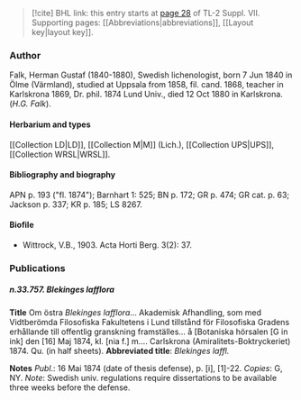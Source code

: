 > [!cite] BHL link: this entry starts at [page 28](https://www.biodiversitylibrary.org/item/103834#page/50/mode/1up) of TL-2 Suppl. VII.
> Supporting pages: [[Abbreviations|abbreviations]], [[Layout key|layout key]].

### Author

Falk, Herman Gustaf (1840-1880), Swedish lichenologist, born 7 Jun 1840 in Ölme (Värmland), studied at Uppsala from 1858, fil. cand. 1868, teacher in Karlskrona 1869, Dr. phil. 1874 Lund Univ., died 12 Oct 1880 in Karlskrona. (*H.G. Falk*).

#### Herbarium and types

[[Collection LD|LD]], [[Collection M|M]] (Lich.), [[Collection UPS|UPS]], [[Collection WRSL|WRSL]].

#### Bibliography and biography

APN p. 193 ("fl. 1874"); Barnhart 1: 525; BN p. 172; GR p. 474; GR cat. p. 63; Jackson p. 337; KR p. 185; LS 8267.

#### Biofile

- Wittrock, V.B., 1903. Acta Horti Berg. 3(2): 37.

### Publications

##### n.33.757. Blekinges lafflora

**Title**
Om östra *Blekinges lafflora*... Akademisk Afhandling, som med Vidtberömda Filosofiska Fakultetens i Lund tillstånd för Filosofiska Gradens erhållande till offentlig granskning framställes... å \[Botaniska hörsalen \[G in ink\] den \[16\] Maj 1874, kl. \[nia f.\] m.... Carlskrona (Amiralitets-Boktryckeriet) 1874. Qu. (in half sheets).
**Abbreviated title**: *Blekinges laffl.*

**Notes**
*Publ*.: 16 Mai 1874 (date of thesis defense), p. \[i\], \[1\]-22. *Copies*: G, NY.
*Note*: Swedish univ. regulations require dissertations to be available three weeks before the defense.

